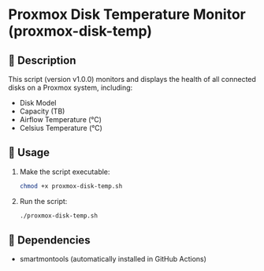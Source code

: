 # Proxmox Disk Temperature Monitor (proxmox-disk-temp)

## 📌 Description
This script (version v1.0.0) monitors and displays the health of all connected disks on a Proxmox system, including:
- Disk Model
- Capacity (TB)
- Airflow Temperature (°C)
- Celsius Temperature (°C)

## 🚀 Usage
1. Make the script executable:
   ```bash
   chmod +x proxmox-disk-temp.sh
   ```

2. Run the script:
   ```bash
   ./proxmox-disk-temp.sh
   ```

## 🔧 Dependencies
- smartmontools (automatically installed in GitHub Actions)
